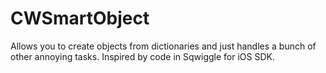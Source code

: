 CWSmartObject
=============

Allows you to create objects from dictionaries and just handles a bunch of other annoying tasks. Inspired by code in Sqwiggle for iOS SDK.
